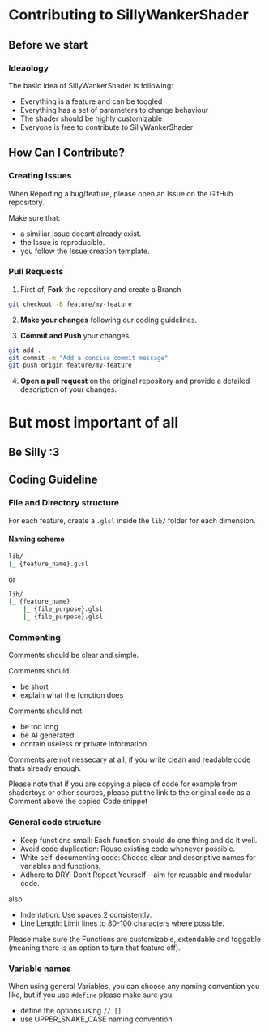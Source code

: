 # Contributing to SillyWankerShader

## Before we start
### Ideaology
The basic idea of SillyWankerShader is following:
- Everything is a feature and can be toggled
- Everything has a set of parameters to change behaviour
- The shader should be highly customizable
- Everyone is free to contribute to SillyWankerShader

## How Can I Contribute?

### Creating Issues
When Reporting a bug/feature, please open an Issue on the GitHub repository.

Make sure that:
- a similiar Issue doesnt already exist.
- the Issue is reproducible.
- you follow the Issue creation template.

### Pull Requests
1. First of, **Fork** the repository and create a Branch
```bash
git checkout -B feature/my-feature
```

2. **Make your changes** following our coding guidelines.

3. **Commit and Push** your changes
```bash
git add .
git commit -m "Add a concise commit message"
git push origin feature/my-feature
```

4. **Open a pull request** on the original repository and provide a detailed description of your changes.

# But most important of all
## Be Silly :3

## Coding Guideline
### File and Directory structure
For each feature, create a `.glsl` inside the `lib/` folder for each dimension.

#### Naming scheme
```bash
lib/
|_ {feature_name}.glsl
```
or
```bash
lib/
|_ {feature_name}
    |_ {file_purpose}.glsl
    |_ {file_purpose}.glsl
```

### Commenting
Comments should be clear and simple.

Comments should:
- be short
- explain what the function does

Comments should not:
- be too long
- be AI generated
- contain useless or private information

Comments are not nessecary at all, if you write clean and readable code thats already enough.

Please note that if you are copying a piece of code for example from shadertoys or other sources, please put the link to the original code as a Comment above the copied Code snippet

### General code structure
- Keep functions small: Each function should do one thing and do it well.
- Avoid code duplication: Reuse existing code whenever possible.
- Write self-documenting code: Choose clear and descriptive names for variables and functions.
- Adhere to DRY: Don’t Repeat Yourself – aim for reusable and modular code.

also
- Indentation: Use spaces 2 consistently.
- Line Length: Limit lines to 80-100 characters where possible.

Please make sure the Functions are customizable, extendable and toggable (meaning there is an option to turn that feature off).

### Variable names
When using general Variables, you can choose any naming convention you like, but if you use `#define` please make sure you:
- define the options using `// []`
- use UPPER_SNAKE_CASE naming convention
